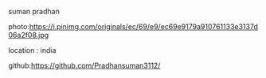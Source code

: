 suman pradhan

photo:https://i.pinimg.com/originals/ec/69/e9/ec69e9179a910761133e3137d06a2f08.jpg

location : india

github:https://github.com/Pradhansuman3112/
